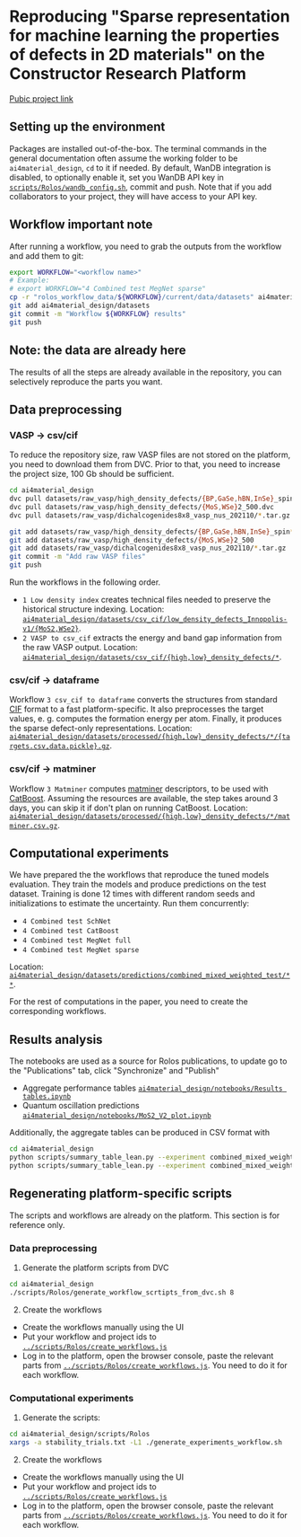# Reproducing "Sparse representation for machine learning the properties of defects in 2D materials" on the Constructor Research Platform
[Pubic project link](https://my.rolos.com/public/project/79a29e5d84da4e5680ed6d8c9f933748)
## Setting up the environment
Packages are installed out-of-the-box. The terminal commands in the general documentation often assume the working folder to be `ai4material_design`, `cd` to it if needed. By default, WanDB integration is disabled, to optionally enable it, set you WanDB API key in [`scripts/Rolos/wandb_config.sh`](../scripts/Rolos/wandb_config.sh), commit and push. Note that if you add collaborators to your project, they will have access to your API key.
## Workflow important note
After running a workflow, you need to grab the outputs from the workflow and add them to git:
```bash
export WORKFLOW="<workflow name>"
# Example:
# export WORKFLOW="4 Combined test MegNet sparse"
cp -r "rolos_workflow_data/${WORKFLOW}/current/data/datasets" ai4material_design/
git add ai4material_design/datasets
git commit -m "Workflow ${WORKFLOW} results"
git push
```
## Note: the data are already here
The results of all the steps are already available in the repository, you can selectively reproduce the parts you want.
## Data preprocessing
### VASP -> csv/cif
To reduce the repository size, raw VASP files are not stored on the platform, you need to download them from DVC. Prior to that, you need to increase the project size, 100 Gb should be sufficient.
```bash
cd ai4material_design
dvc pull datasets/raw_vasp/high_density_defects/{BP,GaSe,hBN,InSe}_spin*.dvc
dvc pull datasets/raw_vasp/high_density_defects/{MoS,WSe}2_500.dvc
dvc pull datasets/raw_vasp/dichalcogenides8x8_vasp_nus_202110/*.tar.gz.dvc

git add datasets/raw_vasp/high_density_defects/{BP,GaSe,hBN,InSe}_spin*
git add datasets/raw_vasp/high_density_defects/{MoS,WSe}2_500
git add datasets/raw_vasp/dichalcogenides8x8_vasp_nus_202110/*.tar.gz
git commit -m "Add raw VASP files"
git push
```
Run the workflows in the following order.
* `1 Low density index` creates technical files needed to preserve the historical structure indexing. Location: [`ai4material_design/datasets/csv_cif/low_density_defects_Innopolis-v1/{MoS2,WSe2}`](../datasets/csv_cif/low_density_defects_Innopolis-v1).
* `2 VASP to csv_cif` extracts the energy and band gap information from the raw VASP output. Location: [`ai4material_design/datasets/csv_cif/{high,low}_density_defects/*`](../datasets/csv_cif).
### csv/cif -> dataframe
Workflow `3 csv_cif to dataframe` converts the structures from standard [CIF](https://www.iucr.org/resources/cif) format to a fast platform-specific. It also preprocesses the target values, e. g. computes the formation energy per atom. Finally, it produces the sparse defect-only representations. Location: [`ai4material_design/datasets/processed/{high,low}_density_defects/*/{targets.csv,data.pickle}.gz`](../datasets/processed).
### csv/cif -> matminer
Workflow `3 Matminer` computes [matminer](https://github.com/hackingmaterials/matminer) descriptors, to be used with [CatBoost](https://catboost.ai/). Assuming the resources are available, the step takes around 3 days, you can skip it if don't plan on running CatBoost. Location: [`ai4material_design/datasets/processed/{high,low}_density_defects/*/matminer.csv.gz`](../datasets/processed).
## Computational experiments
We have prepared the the workflows that reproduce the tuned models evaluation. They train the models and produce predictions on the test dataset. Training is done 12 times with different random seeds and initializations to estimate the uncertainty. Run them concurrently:
* `4 Combined test SchNet`
* `4 Combined test CatBoost`
* `4 Combined test MegNet full`
* `4 Combined test MegNet sparse`

Location: [`ai4material_design/datasets/predictions/combined_mixed_weighted_test/**`](../datasets/predictions/combined_mixed_weighted_test).

For the rest of computations in the paper, you need to create the corresponding workflows. 
## Results analysis
The notebooks are used as a source for Rolos publications, to update go to the "Publications" tab, click "Synchronize" and "Publish"
* Aggregate performance tables [`ai4material_design/notebooks/Results tables.ipynb`](../notebooks/Results%20tables.ipynb)
* Quantum oscillation predictions [`ai4material_design/notebooks/MoS2_V2_plot.ipynb`](../notebooks/MoS2_V2_plot.ipynb)

Additionally, the aggregate tables can be produced in CSV format with
```bash
cd ai4material_design
python scripts/summary_table_lean.py --experiment combined_mixed_weighted_test --targets formation_energy_per_site --stability-trials stability/schnet/25-11-2022_16-52-31/71debf15 stability/catboost/29-11-2022_13-16-01/02e5eda9 stability/gemnet/16-11-2022_20-05-04/b5723f85 stability/megnet_pytorch/sparse/05-12-2022_19-50-53/d6b7ce45 stability/megnet_pytorch/25-11-2022_11-38-18/1baefba7 --separate-by target --column-format-re stability\/\(?P\<name\>.+\)\/.+/\.+ --paper-results --multiple 1000 --format pandas_separate_std
python scripts/summary_table_lean.py --experiment combined_mixed_weighted_test --targets homo_lumo_gap_min --stability-trials stability/schnet/25-11-2022_16-52-31/2a52dbe8 stability/catboost/29-11-2022_13-16-01/1b1af67c stability/gemnet/16-11-2022_20-05-04/c366c47e stability/megnet_pytorch/sparse/05-12-2022_19-50-53/831cc496 stability/megnet_pytorch/25-11-2022_11-38-18/1baefba7 --separate-by target --column-format-re stability\/\(?P\<name\>.+\)\/.+/\.+ --paper-results --multiple 1000 --format pandas_separate_std
```

## Regenerating platform-specific scripts
The scripts and workflows are already on the platform. This section is for reference only.
### Data preprocessing
1. Generate the platform scripts from DVC
```bash
cd ai4material_design
./scripts/Rolos/generate_workflow_scrtipts_from_dvc.sh 8
```
2. Create the workflows
 - Create the workflows manually using the UI
 - Put your workflow and project ids to [`../scripts/Rolos/create_workflows.js`](../scripts/Rolos/create_workflows.js)
 - Log in to the platform, open the browser console, paste the relevant parts from [`../scripts/Rolos/create_workflows.js`](../scripts/Rolos/create_workflows.js). You need to do it for each workflow.
### Computational experiments
1. Generate the scripts:
```bash
cd ai4material_design/scripts/Rolos
xargs -a stability_trials.txt -L1 ./generate_experiments_workflow.sh 
```
2. Create the workflows
 -  Create the workflows manually using the UI
 - Put your workflow and project ids to [`../scripts/Rolos/create_workflows.js`](../scripts/Rolos/create_workflows.js)
 -  Log in to the platform, open the browser console, paste the relevant parts from [`../scripts/Rolos/create_workflows.js`](../scripts/Rolos/create_workflows.js). You need to do it for each workflow.